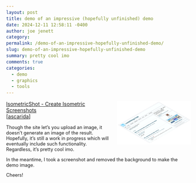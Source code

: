 ```yaml
---
layout: post
title: demo of an impressive (hopefully unfinished) demo
date: 2024-12-11 12:58:11 -0400
author: joe jenett
category: 
permalink: /demo-of-an-impressive-hopefully-unfinished-demo/
slug: demo-of-an-impressive-hopefully-unfinished-demo
summary: pretty cool imo
comments: true
categories:
  - demo
  - graphics
  - tools
---
```

<p><img src="/images/isodemo.png" width="40%" alt="" style="position:relative;float:right;max-width:40%;margin-left:12px;">
<a href="https://isometricshot.com/">IsometricShot - Create Isometric Screenshots</a><br>[<a title="source" href="https://pinboard.in/u:ascarida">ascarida</a>]
</p>
<p style="font-size:.90em;">
Though the site let’s you upload an image, it doesn’t generate an image of the result. Hopefully, it’s still a work in progress which will eventually include such functionality. Regardless, it’s pretty cool imo.
</p>
<p style="font-size:.90em;">
In the meantime, I took a screenshot and removed the background to make the demo image.
</p>
<p style="font-size:.90em;">
Cheers!
</p>
<a href="https://brid.gy/publish/mastodon"></a>